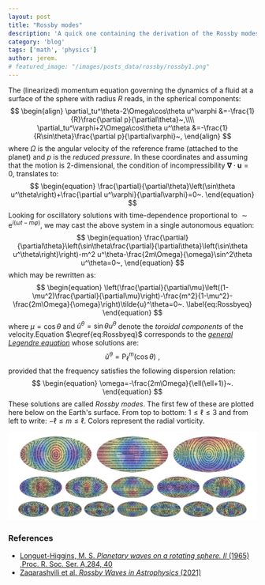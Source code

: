 ```yaml
---
layout: post
title: "Rossby modes"
description: 'A quick one containing the derivation of the Rossby modes of a 2d fluid on the surface of a sphere.'
category: 'blog'
tags: ['math', 'physics']
author: jerem.
# featured_image: "/images/posts_data/rossby/rossby1.png"
---
```


The (linearized) momentum equation governing the dynamics of a fluid at a surface of the sphere with radius $R$ reads, in the spherical components:
$$
\begin{align}
    \partial_tu^\theta-2\Omega\cos\theta u^\varphi &=-\frac{1}{R}\frac{\partial p}{\partial\theta}~,\\\\
    \partial_tu^\varphi+2\Omega\cos\theta u^\theta &=-\frac{1}{R\sin\theta}\frac{\partial p}{\partial\varphi}~,
\end{align}
$$
where $\Omega$ is the angular velocity of the reference frame (attached to the planet) and $p$ is the *reduced pressure*. In these coordinates and assuming that the motion is 2-dimensional, the condition of incompressibility $\mathbf{\nabla}\cdot\mathbf{u}=0$, translates to:
$$
\begin{equation}
\frac{\partial}{\partial\theta}\left(\sin\theta u^\theta\right)+\frac{\partial u^\varphi}{\partial\varphi}=0~.
\end{equation}
$$
Looking for oscillatory solutions with time-dependence proportional to $\sim\mathrm{e}^{i\left(\omega t-m \varphi\right)}$, we may cast the above system in a single autonomous equation:
$$
\begin{equation}
\frac{\partial}{\partial\theta}\left(\sin\theta\frac{\partial}{\partial\theta}\left(\sin\theta u^\theta\right)\right)-m^2 u^\theta-\frac{2m\Omega}{\omega}\sin^2\theta u^\theta=0~,
\end{equation}
$$
which may be rewritten as:
$$
\begin{equation}
\left(\frac{\partial}{\partial\mu}\left((1-\mu^2)\frac{\partial}{\partial\mu}\right)-\frac{m^2}{1-\mu^2}-\frac{2m\Omega}{\omega}\right)\tilde{u}^\theta=0~.
\label{eq:Rossbyeq}
\end{equation}
$$
where $\mu=\cos\theta$ and $\tilde{u}^\theta=\sin\theta u^\theta$ denote the *toroidal components* of the velocity.Equation $\eqref{eq:Rossbyeq}$ corresponds to the [*general Legendre equation*](https://en.wikipedia.org/wiki/Associated_Legendre_polynomials) whose solutions are:
$$
\begin{equation}
\tilde{u}^\theta=\mathrm{P}_\ell^m(\cos\theta)~,
\end{equation}
$$
provided that the frequency satisfies the following dispersion relation:
$$
\begin{equation}
\omega=-\frac{2m\Omega}{\ell(\ell+1)}~.
\end{equation}
$$
These solutions are called *Rossby modes*. The first few of these are plotted here below on the Earth's surface. From top to bottom: $1\leq\ell\leq3$ and from left to write: $-\ell\leq m\leq\ell$. Colors represent the radial vorticity.

![rossby1](/images/posts_data/rossby/rossby1.png)

### References
- [Longuet-Higgins, M. S. *Planetary waves on a rotating sphere. II* (1965) ,Proc. R. Soc. Ser. A,284, 40](https://doi.org/10.1098/rspa.1965.0051)
- [Zaqarashvili et al. *Rossby Waves in Astrophysics* (2021)](http://dx.doi.org/10.1007/s11214-021-00790-2)